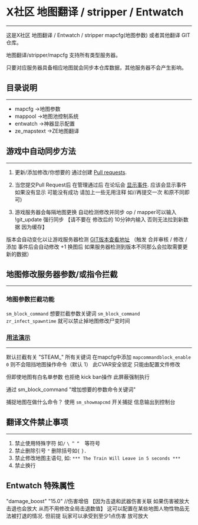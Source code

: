 # X社区 地图翻译 / stripper / Entwatch
---
这是X社区 地图翻译 / Entwatch / stripper mapcfg(地图参数) 或者其他翻译 GIT仓库。

地图翻译/stripper/mapcfg 支持所有类型服务器。

只要对应服务器具备相应地图就会同步本仓库数据，其他服务器不会产生影响。

## 目录说明
---
+ mapcfg      ->地图参数
+ mappool     ->地图池控制系统
+ entwatch    ->神器显示配置
+ ze_mapstext ->ZE地图翻译

## 游戏中自动同步方法
---
1. 更新/添加修改/你想要的 通过创建 [Pull requests](https://github.com/MapTextLang/MapTextLang/pull/new/master).

2. 当您提交Pull Request后 在管理通过后 在论坛会 [显示事件](https://bbs.93x.net/plugin.php?id=xnet_events:xnet_events). 应该会显示事件 如果没有显示 可能没有成功 请加上一些无用注释 如//再提交一次 和原不同即可)

3. 游戏服务器会每隔地图更换 自动检测修改并同步 op / mapper可以输入 !git_update 强行同步 【请不要在 修改后的 10分钟内输入 否则无法拉到新数据 因为缓存】

版本会自动变化以让游戏服务器检测 [GIT版本查看地址](http://bd.93x.net/maptexthook/git_version.txt) （触发 合并审核 / 修改 / 添加 事件后会自动修改 +1 换图后 如果服务器检测到版本不同那么会拉取需要更新的数据）

## 地图修改服务器参数/或指令拦截
---

### 地图参数拦截功能

`sm_block_command` 想要拦截参数关键词
`sm_block_command zr_infect_spawntime` 就可以禁止掉地图修改尸变时间

### [用法演示](https://github.com/MapTextLang/MapTextLang/blob/master/mapcfg/ze_grau_a03_4f.cfg#L15-L17)
---

默认拦截有关 "STEAM_" 所有关键词
在mapcfg中添加 `mapcommandblock_enable 0` 则不会阻挡地图操作命令（默认 1） 此CVAR安全锁定 只能由配置文件修改

但即使地图有白名单参数 也拒绝 kick ban操作 此屏蔽强制执行

通过 sm_block_command "增加想要的参数命令关键词"

捕捉地图在做什么命令？
使用 `sm_showmapcmd` 开关捕捉 信息输出到控制台

## 翻译文件禁止事项
---
1. 禁止使用特殊字符 如`/` `\` `＂` `“`　等符号
2. 禁止删除引号 `"` 删除括号如`{` `}`．
3. 禁止修改地图主语句, 如: `*** The Train Will Leave in 5 seconds ***`
4. 禁止换行

## Entwatch 特殊属性
 "damage_boost"     "15.0" //伤害增倍 【因为击退和武器伤害关联 如果伤害被放大 击退也会放大 从而不用修改全局击退数值】 这可以配置在某些地图人物性物品无法被打退的情况. 但前提 玩家可以承受到至少1点伤害 放可放大



